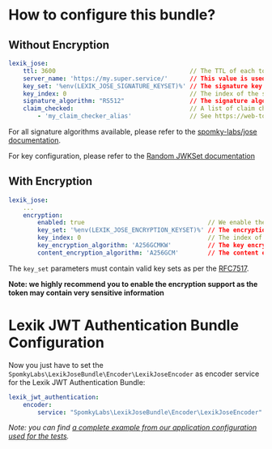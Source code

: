 How to configure this bundle?
=============================

## Without Encryption

```yml
lexik_jose:
    ttl: 3600                                     // The TTL of each token issued by the bundle
    server_name: 'https://my.super.service/'      // This value is used to verify the issuer/audience of the tokens
    key_set: '%env(LEXIK_JOSE_SIGNATURE_KEYSET)%' // The signature key set (loaded through an env variable
    key_index: 0                                  // The index of the signature key in the key set
    signature_algorithm: "RS512"                  // The signature algorithm (default is RS512).
    claim_checked:                                // A list of claim checker aliases.
        - 'my_claim_checker_alias'                // See https://web-token.spomky-labs.com for more information
```

For all signature algorithms available, please refer to the [spomky-labs/jose documentation](https://github.com/Spomky-Labs/jose#supported-signature-algorithms).

For key configuration, please refer to the [Random JWKSet documentation](https://github.com/Spomky-Labs/jose/blob/master/doc/object/jwkset.md#create-a-key-set-with-random-keys)

## With Encryption

```yml
lexik_jose:
    ...
    encryption:
        enabled: true                                  // We enable the encryption (highly recommended)
        key_set: '%env(LEXIK_JOSE_ENCRYPTION_KEYSET)%' // The encryption key set (loaded through an env variable
        key_index: 0                                   // The index of the encryption key in the key set
        key_encryption_algorithm: 'A256GCMKW'          // The key encryption algorithm
        content_encryption_algorithm: 'A256GCM'        // The content encryption algorithm
```

The `key_set` parameters must contain valid key sets as per the [RFC7517](https://tools.ietf.org/html/rfc7517).

**Note: we highly recommend you to enable the encryption support as the token may contain very sensitive information**

# Lexik JWT Authentication Bundle Configuration

Now you just have to set the `SpomkyLabs\LexikJoseBundle\Encoder\LexikJoseEncoder` as encoder service for the Lexik JWT Authentication Bundle:

```yml
lexik_jwt_authentication:
    encoder:
        service: "SpomkyLabs\LexikJoseBundle\Encoder\LexikJoseEncoder"
```

*Note: you can find [a complete example from our application configuration used for the tests](https://github.com/Spomky-Labs/lexik-jose-bridge/blob/master/Tests/app/config/config.yml).*
